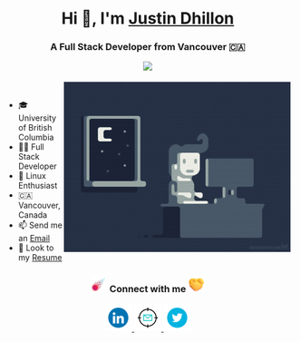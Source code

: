 <div align="center">
  <h1>Hi 👋, I'm <a href="https://github.com/justindhillon">Justin Dhillon</a></h1>
  <h3>A Full Stack Developer from Vancouver 🇨🇦 </h3>
  <img src="https://komarev.com/ghpvc/?username=justindhillon">
</div>

<br>

<div class="content">
  <img style="float: right;" height="300" width="400" src="https://raw.githubusercontent.com/justindhillon/justindhillon/main/assets/working.gif">
  <br>
  <ul>
    <li> 🎓 University of British Columbia </li>
    <li> 🧑‍💻 Full Stack Developer </li>
    <li> 🐧 Linux Enthusiast </li>
    <li> 🇨🇦 Vancouver, Canada </li>
    <li> 📫 Send me an <a href="mailto:justin.singh.dhillon@gmail.com">Email</a></li>
    <li> 📄 Look to my <a href="https://github.com/justindhillon/justindhillon/blob/main/resume.pdf" target="blank">Resume</a></li>
  </ul>
</div>

<div align="center">
  <h3>
    <img src="https://raw.githubusercontent.com/justindhillon/justindhillon/main/assets/meteor.png" width="30" height="30">
    Connect with me 
    <img src="https://raw.githubusercontent.com/justindhillon/justindhillon/main/assets/hands.png" width="30" height="30">
  </h3>
  <div>
    <a href="https://www.linkedin.com/in/justin-dhillon/">
      <img width="48" height="48" src="https://raw.githubusercontent.com/justindhillon/justindhillon/main/assets/linkedIn.gif"/>
    </a>
    <a href="mailto:justin.singh.dhillon@gmail.com">
      <img width="48" height="48" src="https://raw.githubusercontent.com/justindhillon/justindhillon/main/assets/email.gif"/>
    </a>
    <a href="https://twitter.com/justindhillon0">
      <img width="48" height="48" src="https://raw.githubusercontent.com/justindhillon/justindhillon/main/assets/twitter.gif"/>
    </a>
  </div>
</div>
